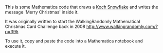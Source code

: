 This is some Mathematica code that draws a [Koch Snowflake](https://en.wikipedia.org/wiki/Koch_snowflake) and writes the message 'Merry Christmas' inside it.

It was originally written to start the WalkingRandomly Mathematical Christmas Card Challenge back in 2008 http://www.walkingrandomly.com/?p=395

To use it, copy and paste the code into a Mathematica notebook and execute it.
